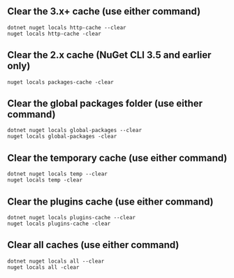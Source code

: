 ## Clear the 3.x+ cache (use either command)
```
dotnet nuget locals http-cache --clear
nuget locals http-cache -clear
```

## Clear the 2.x cache (NuGet CLI 3.5 and earlier only)
```
nuget locals packages-cache -clear
```

## Clear the global packages folder (use either command)
```
dotnet nuget locals global-packages --clear
nuget locals global-packages -clear
```

## Clear the temporary cache (use either command)
```
dotnet nuget locals temp --clear
nuget locals temp -clear
```

## Clear the plugins cache (use either command)
```
dotnet nuget locals plugins-cache --clear
nuget locals plugins-cache -clear
```

## Clear all caches (use either command)
```
dotnet nuget locals all --clear
nuget locals all -clear
```
